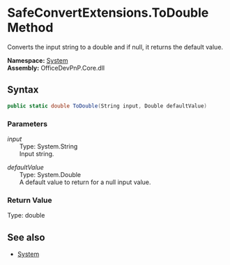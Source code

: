 # SafeConvertExtensions.ToDouble Method  
Converts the input string to a double and if null, it returns the default value.  

**Namespace:** [System](System.md)  
**Assembly:** OfficeDevPnP.Core.dll  
## Syntax
```C#
public static double ToDouble(String input, Double defaultValue)
```
### Parameters
*input*  
&emsp;&emsp;Type: System.String  
&emsp;&emsp;Input string.  

*defaultValue*  
&emsp;&emsp;Type: System.Double  
&emsp;&emsp;A default value to return for a null input value.  

### Return Value
Type: double  

## See also
- [System](System.md)
